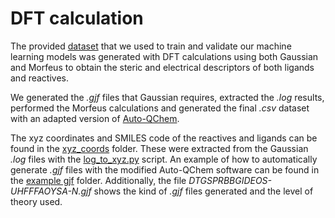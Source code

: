 # DFT calculation
The provided [dataset](https://github.com/aitenea/alkyne-borylation-ml/blob/main/data/df_bor_full.csv) that we used to train and validate our machine learning models was generated with DFT calculations using both Gaussian and Morfeus to obtain the steric and electrical descriptors of both ligands and reactives. 

We generated the _.gjf_ files that Gaussian requires, extracted the _.log_ results, performed the Morfeus calculations and generated the final _.csv_ dataset with an adapted version of [Auto-QChem](https://github.com/dkesada/auto-qchem_exp).

The xyz coordinates and SMILES code of the reactives and ligands can be found in the [xyz_coords](https://github.com/aitenea/alkyne-borylation-ml/tree/main/scripts/DFT%20data/xyz_coords) folder. These were extracted from the Gaussian _.log_ files with the [log_to_xyz.py](https://github.com/aitenea/alkyne-borylation-ml/blob/main/scripts/DFT%20data/log_to_xyz.py) script. An example of how to automatically generate _.gjf_ files with the modified Auto-QChem software can be found in the [example gjf](https://github.com/aitenea/alkyne-borylation-ml/blob/main/scripts/DFT%20data/example%20gjf) folder. Additionally, the file _DTGSPRBBGIDEOS-UHFFFAOYSA-N.gjf_ shows the kind of _.gjf_ files generated and the level of theory used.